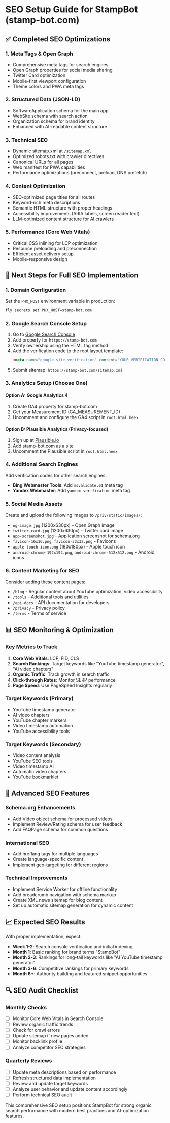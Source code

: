 # SEO Setup Guide for StampBot (stamp-bot.com)

## ✅ Completed SEO Optimizations

### 1. Meta Tags & Open Graph
- Comprehensive meta tags for search engines
- Open Graph properties for social media sharing
- Twitter Card optimization
- Mobile-first viewport configuration
- Theme colors and PWA meta tags

### 2. Structured Data (JSON-LD)
- SoftwareApplication schema for the main app
- WebSite schema with search action
- Organization schema for brand identity
- Enhanced with AI-readable content structure

### 3. Technical SEO
- Dynamic sitemap.xml at `/sitemap.xml`
- Optimized robots.txt with crawler directives
- Canonical URLs for all pages
- Web manifest for PWA capabilities
- Performance optimizations (preconnect, preload, DNS prefetch)

### 4. Content Optimization
- SEO-optimized page titles for all routes
- Keyword-rich meta descriptions
- Semantic HTML structure with proper headings
- Accessibility improvements (ARIA labels, screen reader text)
- LLM-optimized content structure for AI crawlers

### 5. Performance (Core Web Vitals)
- Critical CSS inlining for LCP optimization
- Resource preloading and preconnection
- Efficient asset delivery setup
- Mobile-responsive design

## 🔧 Next Steps for Full SEO Implementation

### 1. Domain Configuration
Set the `PHX_HOST` environment variable in production:
```bash
fly secrets set PHX_HOST=stamp-bot.com
```

### 2. Google Search Console Setup
1. Go to [Google Search Console](https://search.google.com/search-console)
2. Add property for `https://stamp-bot.com`
3. Verify ownership using the HTML tag method
4. Add the verification code to the root layout template:
   ```html
   <meta name="google-site-verification" content="YOUR_VERIFICATION_CODE" />
   ```
5. Submit sitemap: `https://stamp-bot.com/sitemap.xml`

### 3. Analytics Setup (Choose One)

#### Option A: Google Analytics 4
1. Create GA4 property for stamp-bot.com
2. Get your Measurement ID (GA_MEASUREMENT_ID)
3. Uncomment and configure the GA4 script in `root.html.heex`

#### Option B: Plausible Analytics (Privacy-focused)
1. Sign up at [Plausible.io](https://plausible.io)
2. Add stamp-bot.com as a site
3. Uncomment the Plausible script in `root.html.heex`

### 4. Additional Search Engines
Add verification codes for other search engines:
- **Bing Webmaster Tools**: Add `msvalidate.01` meta tag
- **Yandex Webmaster**: Add `yandex-verification` meta tag

### 5. Social Media Assets
Create and upload the following images to `/priv/static/images/`:
- `og-image.jpg` (1200x630px) - Open Graph image
- `twitter-card.jpg` (1200x630px) - Twitter card image
- `app-screenshot.jpg` - Application screenshot for schema.org
- `favicon-16x16.png`, `favicon-32x32.png` - Favicons
- `apple-touch-icon.png` (180x180px) - Apple touch icon
- `android-chrome-192x192.png`, `android-chrome-512x512.png` - Android icons

### 6. Content Marketing for SEO
Consider adding these content pages:
- `/blog` - Regular content about YouTube optimization, video accessibility
- `/tools` - Additional tools and utilities
- `/api-docs` - API documentation for developers
- `/privacy` - Privacy policy
- `/terms` - Terms of service

## 📊 SEO Monitoring & Optimization

### Key Metrics to Track
1. **Core Web Vitals**: LCP, FID, CLS
2. **Search Rankings**: Target keywords like "YouTube timestamp generator", "AI video chapters"
3. **Organic Traffic**: Track growth in search traffic
4. **Click-through Rates**: Monitor SERP performance
5. **Page Speed**: Use PageSpeed Insights regularly

### Target Keywords (Primary)
- YouTube timestamp generator
- AI video chapters
- YouTube chapter markers
- Video timestamp automation
- YouTube accessibility tools

### Target Keywords (Secondary)
- Video content analysis
- YouTube SEO tools
- Video timestamp AI
- Automatic video chapters
- YouTube bookmarklet

## 🚀 Advanced SEO Features

### Schema.org Enhancements
- Add Video object schema for processed videos
- Implement Review/Rating schema for user feedback
- Add FAQPage schema for common questions

### International SEO
- Add hreflang tags for multiple languages
- Create language-specific content
- Implement geo-targeting for different regions

### Technical Improvements
- Implement Service Worker for offline functionality
- Add breadcrumb navigation with schema markup
- Create XML news sitemap for blog content
- Set up automatic sitemap generation for dynamic content

## 📈 Expected SEO Results

With proper implementation, expect:
- **Week 1-2**: Search console verification and initial indexing
- **Month 1**: Basic ranking for brand terms "StampBot"
- **Month 2-3**: Rankings for long-tail keywords like "AI YouTube timestamp generator"
- **Month 3-6**: Competitive rankings for primary keywords
- **Month 6+**: Authority building and featured snippet opportunities

## 🔍 SEO Audit Checklist

### Monthly Checks
- [ ] Monitor Core Web Vitals in Search Console
- [ ] Review organic traffic trends
- [ ] Check for crawl errors
- [ ] Update sitemap if new pages added
- [ ] Monitor backlink profile
- [ ] Analyze competitor SEO strategies

### Quarterly Reviews
- [ ] Update meta descriptions based on performance
- [ ] Refresh structured data implementation
- [ ] Review and update target keywords
- [ ] Analyze user behavior and update content accordingly
- [ ] Perform technical SEO audit

This comprehensive SEO setup positions StampBot for strong organic search performance with modern best practices and AI-optimization features.